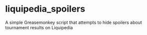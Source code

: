 # liquipedia_spoilers
A simple Greasemonkey script that attempts to hide spoilers about tournament results on Liquipedia
